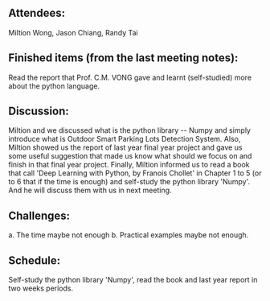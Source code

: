 <h2>Attendees:</h2>
Miltion Wong, Jason Chiang, Randy Tai

<h2>Finished items (from the last meeting notes):</h2>
Read the report that Prof. C.M. VONG gave and learnt (self-studied) more about the python language.

<h2>Discussion:</h2>
Miltion and we discussed what is the python library -- Numpy and simply introduce what is Outdoor Smart Parking Lots Detection System. Also, Miltion showed us the report of last year final year project and gave us some useful suggestion that made us know what should we focus on and finish in that final year project.
Finally, Miltion informed us to read a book that call 'Deep Learning with Python, by Franois Chollet' in Chapter 1 to 5 (or to 6 that if the time is enough) and self-study the python library 'Numpy'. And he will discuss them with us in next meeting.

<h2>Challenges:</h2>
a. The time maybe not enough
b. Practical examples maybe not enough.

<h2>Schedule:</h2>
Self-study the python library 'Numpy', read the book and last year report in two weeks periods.
